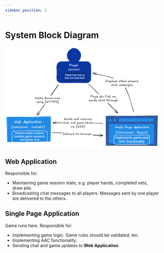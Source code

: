 ```yaml
---
sidebar_position: 2
---
```


# System Block Diagram

![C4 Container Diagram](../../static/img/c4-container.png)

## Web Application

Responsible for:

* Maintaining game session state, e.g. player hands, completed sets, draw pile.
* Broadcasting chat messages to all players. Messages sent by one player are delivered to the others.

## Single Page Application

Game runs here. Responsible for:

* Implementing game logic. Game rules should be validated, etc.
* Implementing AAC functionality.
* Sending chat and game updates to **Web Application**.